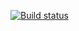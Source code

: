[![Build status](https://ci.appveyor.com/api/projects/status/ayty0280lux2h9ir?svg=true)](https://ci.appveyor.com/project/Vitaly93232/ajs-hw4-t2)
